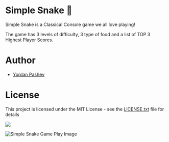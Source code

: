 # Simple Snake :snake:

Simple Snake is a Classical Console game we all love playing! 

The game has 3 levels of difficulty, 3 type of food and a list of TOP 3 Highest Player Scores.


# Author

- [Yordan Pashev](https://github.com/YordanPashev)


# License

This project is licensed under the MIT License - see the [LICENSE.txt](https://github.com/YordanPashev/SImpleSnake/blob/main/LICENSE) file for details


![](https://img.shields.io/static/v1?label=Status&message=Succeded&color=success&style=plastic&logo=visual-studio)



![Simple Snake Game Play Image](https://www.linkpicture.com/q/SimpleSnakeIMG02.png)
